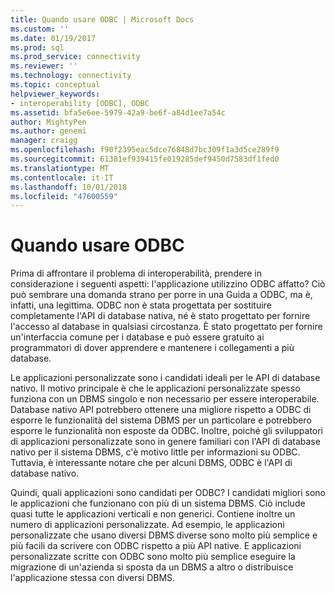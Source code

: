 ```yaml
---
title: Quando usare ODBC | Microsoft Docs
ms.custom: ''
ms.date: 01/19/2017
ms.prod: sql
ms.prod_service: connectivity
ms.reviewer: ''
ms.technology: connectivity
ms.topic: conceptual
helpviewer_keywords:
- interoperability [ODBC], ODBC
ms.assetid: bfa5e6ee-5979-42a9-be6f-a84d1ee7a54c
author: MightyPen
ms.author: genemi
manager: craigg
ms.openlocfilehash: f90f2395eac5dce76848d7bc309f1a3d5ce289f9
ms.sourcegitcommit: 61381ef939415fe019285def9450d7583df1fed0
ms.translationtype: MT
ms.contentlocale: it-IT
ms.lasthandoff: 10/01/2018
ms.locfileid: "47600559"
---
```

# <a name="is-odbc-the-answer"></a>Quando usare ODBC
Prima di affrontare il problema di interoperabilità, prendere in considerazione i seguenti aspetti: l'applicazione utilizzino ODBC affatto? Ciò può sembrare una domanda strano per porre in una Guida a ODBC, ma è, infatti, una legittima. ODBC non è stata progettata per sostituire completamente l'API di database nativa, né è stato progettato per fornire l'accesso al database in qualsiasi circostanza. È stato progettato per fornire un'interfaccia comune per i database e può essere gratuito ai programmatori di dover apprendere e mantenere i collegamenti a più database.  
  
 Le applicazioni personalizzate sono i candidati ideali per le API di database nativo. Il motivo principale è che le applicazioni personalizzate spesso funziona con un DBMS singolo e non necessario per essere interoperabile. Database nativo API potrebbero ottenere una migliore rispetto a ODBC di esporre le funzionalità del sistema DBMS per un particolare e potrebbero esporre le funzionalità non esposte da ODBC. Inoltre, poiché gli sviluppatori di applicazioni personalizzate sono in genere familiari con l'API di database nativo per il sistema DBMS, c'è motivo little per informazioni su ODBC. Tuttavia, è interessante notare che per alcuni DBMS, ODBC è l'API di database nativo.  
  
 Quindi, quali applicazioni sono candidati per ODBC? I candidati migliori sono le applicazioni che funzionano con più di un sistema DBMS. Ciò include quasi tutte le applicazioni verticali e non generici. Contiene inoltre un numero di applicazioni personalizzate. Ad esempio, le applicazioni personalizzate che usano diversi DBMS diverse sono molto più semplice e più facili da scrivere con ODBC rispetto a più API native. E applicazioni personalizzate scritte con ODBC sono molto più semplice eseguire la migrazione di un'azienda si sposta da un DBMS a altro o distribuisce l'applicazione stessa con diversi DBMS.
